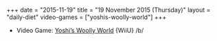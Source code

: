 +++
date = "2015-11-19"
title = "19 November 2015 (Thursday)"
layout = "daily-diet"
video-games = ["yoshis-woolly-world"]
+++


* Video Game: [Yoshi’s Woolly World](/video-games/yoshis-woolly-world) {WiiU} /b/